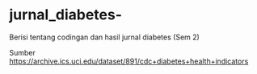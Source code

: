# jurnal_diabetes-
Berisi tentang codingan dan hasil jurnal diabetes (Sem 2)

Sumber https://archive.ics.uci.edu/dataset/891/cdc+diabetes+health+indicators
